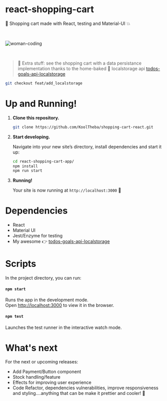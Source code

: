 # react-shopping-cart
🛒 Shopping cart made with React, testing and Material-UI 💥

<br>
    <p>
        <img src='https://media.giphy.com/media/l2SpQ6mdHaCUHC5J6/giphy.gif' alt="woman-coding"/>
    </p>
</br>

> 💃 Extra stuff: see the shopping cart with a data persistance implementation thanks to the home-baked 🧁 localstorage api [todos-goals-api-localstorage](https://www.npmjs.com/package/todos-goals-api-localstorage)

```sh
git checkout feat/add_localstorage
```

# Up and Running!

1.  **Clone this repository.**

    ```sh
    git clone https://github.com/KoolTheba/shopping-cart-react.git
    ```

2.  **Start developing.**

    Navigate into your new site’s directory, install dependencies and start it up:

    ```sh
    cd react-shopping-cart-app/
    npm install
    npm run start
    ```

3.  **Running!**

    Your site is now running at `http://localhost:3000` 🚀

# Dependencies
- React
- Material UI
- Jest/Enzyme for testing
- My awesome 👉 [todos-goals-api-localstorage](https://www.npmjs.com/package/todos-goals-api-localstorage)

# Scripts

In the project directory, you can run:

#### `npm start`

Runs the app in the development mode.<br />
Open [http://localhost:3000](http://localhost:3000) to view it in the browser.

#### `npm test`

Launches the test runner in the interactive watch mode.

# What's next
For the next or upcoming releases:
- Add Payment/Button component
- Stock handling/feature
- Effects for improving user experience
- Code Refactor, dependencies vulnerabilities, improve responsiveness and styling....anything that can be make it prettier and cooler! 💅




